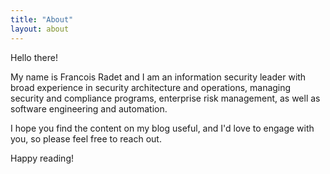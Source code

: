 ```yaml
---
title: "About"
layout: about
---
```


Hello there!

My name is Francois Radet and I am an information security leader with broad experience in security architecture and operations, managing security and
compliance programs, enterprise risk management, as well as software engineering and automation.

I hope you find the content on my blog useful, and I'd love to engage with you, so please feel free to reach out.

Happy reading!
